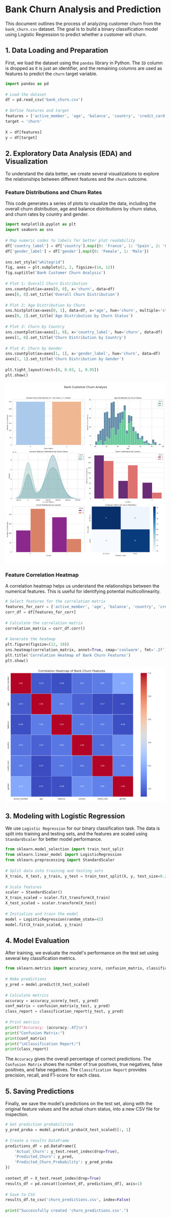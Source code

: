 # Bank Churn Analysis and Prediction

This document outlines the process of analyzing customer churn from the `bank_churn.csv` dataset. The goal is to build a binary classification model using Logistic Regression to predict whether a customer will churn.

## 1. Data Loading and Preparation

First, we load the dataset using the `pandas` library in Python. The `ID` column is dropped as it is just an identifier, and the remaining columns are used as features to predict the `churn` target variable.

```python
import pandas as pd

# Load the dataset
df = pd.read_csv('bank_churn.csv')

# Define features and target
features = ['active_member', 'age', 'balance', 'country', 'credit_card', 'gender']
target = 'churn'

X = df[features]
y = df[target]
```

## 2. Exploratory Data Analysis (EDA) and Visualization
To understand the data better, we create several visualizations to explore the relationships between different features and the `churn` outcome.

### Feature Distributions and Churn Rates
This code generates a series of plots to visualize the data, including the overall churn distribution, age and balance distributions by churn status, and churn rates by country and gender.

```python
import matplotlib.pyplot as plt
import seaborn as sns

# Map numeric codes to labels for better plot readability
df['country_label'] = df['country'].map({0: 'France', 1: 'Spain', 2: 'Germany'})
df['gender_label'] = df['gender'].map({0: 'Female', 1: 'Male'})

sns.set_style("whitegrid")
fig, axes = plt.subplots(2, 2, figsize=(14, 12))
fig.suptitle('Bank Customer Churn Analysis')

# Plot 1: Overall Churn Distribution
sns.countplot(ax=axes[0, 0], x='churn', data=df)
axes[0, 0].set_title('Overall Churn Distribution')

# Plot 2: Age Distribution by Churn
sns.histplot(ax=axes[0, 1], data=df, x='age', hue='churn', multiple='stack')
axes[0, 1].set_title('Age Distribution by Churn Status')

# Plot 3: Churn by Country
sns.countplot(ax=axes[1, 0], x='country_label', hue='churn', data=df)
axes[1, 0].set_title('Churn Distribution by Country')

# Plot 4: Churn by Gender
sns.countplot(ax=axes[1, 1], x='gender_label', hue='churn', data=df)
axes[1, 1].set_title('Churn Distribution by Gender')

plt.tight_layout(rect=[0, 0.03, 1, 0.95])
plt.show()
```
![Churn Analysis](bank_churn_visualizations.png)

### Feature Correlation Heatmap
A correlation heatmap helps us understand the relationships between the numerical features. This is useful for identifying potential multicollinearity.

```python
# Select features for the correlation matrix
features_for_corr = ['active_member', 'age', 'balance', 'country', 'credit_card', 'gender', 'churn']
corr_df = df[features_for_corr]

# Calculate the correlation matrix
correlation_matrix = corr_df.corr()

# Generate the heatmap
plt.figure(figsize=(12, 10))
sns.heatmap(correlation_matrix, annot=True, cmap='coolwarm', fmt='.2f')
plt.title('Correlation Heatmap of Bank Churn Features')
plt.show()
```
![Correlation Heatmap](bank_churn_correlation_heatmap.png)

## 3. Modeling with Logistic Regression
We use `Logistic Regression` for our binary classification task. The data is split into training and testing sets, and the features are scaled using `StandardScaler` for better model performance.

```python
from sklearn.model_selection import train_test_split
from sklearn.linear_model import LogisticRegression
from sklearn.preprocessing import StandardScaler

# Split data into training and testing sets
X_train, X_test, y_train, y_test = train_test_split(X, y, test_size=0.2, random_state=42)

# Scale features
scaler = StandardScaler()
X_train_scaled = scaler.fit_transform(X_train)
X_test_scaled = scaler.transform(X_test)

# Initialize and train the model
model = LogisticRegression(random_state=42)
model.fit(X_train_scaled, y_train)
```

## 4. Model Evaluation
After training, we evaluate the model's performance on the test set using several key classification metrics.

```python
from sklearn.metrics import accuracy_score, confusion_matrix, classification_report

# Make predictions
y_pred = model.predict(X_test_scaled)

# Calculate metrics
accuracy = accuracy_score(y_test, y_pred)
conf_matrix = confusion_matrix(y_test, y_pred)
class_report = classification_report(y_test, y_pred)

# Print metrics
print(f"Accuracy: {accuracy:.4f}\n")
print("Confusion Matrix:")
print(conf_matrix)
print("\nClassification Report:")
print(class_report)
```

The `Accuracy` gives the overall percentage of correct predictions. The `Confusion Matrix` shows the number of true positives, true negatives, false positives, and false negatives. The `Classification Report` provides precision, recall, and F1-score for each class.

## 5. Saving Predictions
Finally, we save the model's predictions on the test set, along with the original feature values and the actual churn status, into a new CSV file for inspection.

```python
# Get prediction probabilities
y_pred_proba = model.predict_proba(X_test_scaled)[:, 1]

# Create a results DataFrame
predictions_df = pd.DataFrame({
    'Actual_Churn': y_test.reset_index(drop=True), 
    'Predicted_Churn': y_pred,
    'Predicted_Churn_Probability': y_pred_proba
})

context_df = X_test.reset_index(drop=True)
results_df = pd.concat([context_df, predictions_df], axis=1)

# Save to CSV
results_df.to_csv('churn_predictions.csv', index=False)

print("Successfully created 'churn_predictions.csv'.")
```
